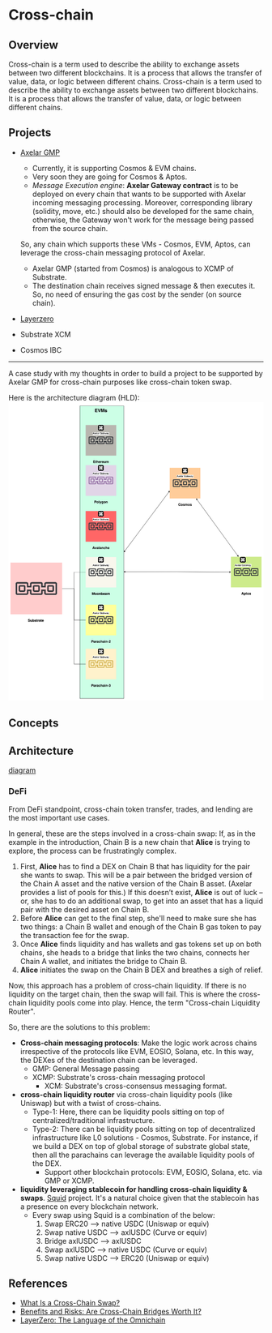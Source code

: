 # Cross-chain

## Overview

Cross-chain is a term used to describe the ability to exchange assets between two different blockchains. It is a process that allows the transfer of value, data, or logic between different chains. Cross-chain is a term used to describe the ability to exchange assets between two different blockchains. It is a process that allows the transfer of value, data, or logic between different chains.

## Projects

- [Axelar GMP](https://docs.axelar.dev/dev/general-message-passing/overview)

  - Currently, it is supporting Cosmos & EVM chains.
  - Very soon they are going for Cosmos & Aptos.
  - _Message Execution engine_: **Axelar Gateway contract** is to be deployed on every chain that wants to be supported with Axelar incoming messaging processing. Moreover, corresponding library (solidity, move, etc.) should also be developed for the same chain, otherwise, the Gateway won't work for the message being passed from the source chain.

  So, any chain which supports these VMs - Cosmos, EVM, Aptos, can leverage the cross-chain messaging protocol of Axelar.

  - Axelar GMP (started from Cosmos) is analogous to XCMP of Substrate.
  - The destination chain receives signed message & then executes it. So, no need of ensuring the gas cost by the sender (on source chain).

- [Layerzero](./layerzero.md)
- Substrate XCM
- Cosmos IBC

---

A case study with my thoughts in order to build a project to be supported by Axelar GMP for cross-chain purposes like cross-chain token swap.

Here is the architecture diagram (HLD):
![](../img/crosschain/project-case-study.png)

## Concepts

## Architecture

[diagram](./architecture.drawio)

### DeFi

From DeFi standpoint, cross-chain token transfer, trades, and lending are the most important use cases.

In general, these are the steps involved in a cross-chain swap:
If, as in the example in the introduction, Chain B is a new chain that **Alice** is trying to explore, the process can be frustratingly complex.

1. First, **Alice** has to find a DEX on Chain B that has liquidity for the pair she wants to swap. This will be a pair between the bridged version of the Chain A asset and the native version of the Chain B asset. (Axelar provides a list of pools for this.) If this doesn’t exist, **Alice** is out of luck – or, she has to do an additional swap, to get into an asset that has a liquid pair with the desired asset on Chain B.
2. Before **Alice** can get to the final step, she'll need to make sure she has two things: a Chain B wallet and enough of the Chain B gas token to pay the transaction fee for the swap.
3. Once **Alice** finds liquidity and has wallets and gas tokens set up on both chains, she heads to a bridge that links the two chains, connects her Chain A wallet, and initiates the bridge to Chain B.
4. **Alice** initiates the swap on the Chain B DEX and breathes a sigh of relief.

Now, this approach has a problem of cross-chain liquidity. If there is no liquidity on the target chain, then the swap will fail. This is where the cross-chain liquidity pools come into play. Hence, the term "Cross-chain Liquidity Router".

So, there are the solutions to this problem:

- **Cross-chain messaging protocols**: Make the logic work across chains irrespective of the protocols like EVM, EOSIO, Solana, etc. In this way, the DEXes of the destination chain can be leveraged.
  - GMP: General Message passing
  - XCMP: Substrate's cross-chain messaging protocol
    - XCM: Substrate's cross-consensus messaging format.
- **cross-chain liquidity router** via cross-chain liquidity pools (like Uniswap) but with a twist of cross-chains.
  - Type-1: Here, there can be liquidity pools sitting on top of centralized/traditional infrastructure.
  - Type-2: There can be liquidity pools sitting on top of decentralized infrastructure like L0 solutions - Cosmos, Substrate. For instance, if we build a DEX on top of global storage of substrate global state, then all the parachains can leverage the available liquidity pools of the DEX.
    - Support other blockchain protocols: EVM, EOSIO, Solana, etc. via GMP or XCMP.
- **liquidity leveraging stablecoin for handling cross-chain liquidity & swaps**. [Squid](https://www.squidrouter.com/) project. It's a natural choice given that the stablecoin has a presence on every blockchain network.
  - Every swap using Squid is a combination of the below:
    1. Swap ERC20 --> native USDC (Uniswap or equiv)
    1. Swap native USDC --> axlUSDC (Curve or equiv)
    1. Bridge axlUSDC --> axlUSDC
    1. Swap axlUSDC --> native USDC (Curve or equiv)
    1. Swap native USDC --> ERC20 (Uniswap or equiv)

## References

- [What Is a Cross-Chain Swap?](https://axelar.network/blog/what-is-a-cross-chain-swap)
- [Benefits and Risks: Are Cross-Chain Bridges Worth It?](https://axelar.network/blog/cross-chain-bridges-benefits-limitations-risks)
- [LayerZero: The Language of the Omnichain](https://www.notboring.co/p/layerzero-the-language-of-the-omnnichain)
